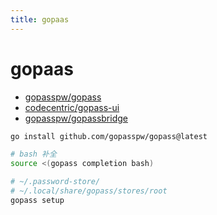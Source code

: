 ```yaml
---
title: gopaas
---
```


# gopaas

- [gopasspw/gopass](https://github.com/gopasspw/gopass)
- [codecentric/gopass-ui](https://github.com/codecentric/gopass-ui)
- [gopasspw/gopassbridge](https://github.com/gopasspw/gopassbridge)

```bash
go install github.com/gopasspw/gopass@latest

# bash 补全
source <(gopass completion bash)

# ~/.password-store/
# ~/.local/share/gopass/stores/root
gopass setup
```
